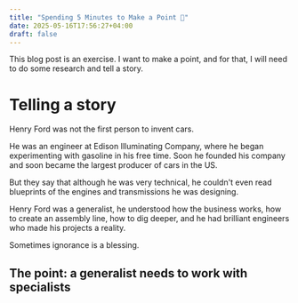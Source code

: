 ```yaml
---
title: "Spending 5 Minutes to Make a Point 📌"
date: 2025-05-16T17:56:27+04:00
draft: false
---
```

This blog post is an exercise. I want to make a point, and for that, I will need to do some research and tell a story.

# Telling a story
Henry Ford was not the first person to invent cars.

He was an engineer at Edison Illuminating Company, where he began experimenting with gasoline in his free time. Soon he founded his company and soon became the largest producer of cars in the US.

But they say that although he was very technical, he couldn't even read blueprints of the engines and transmissions he was designing. 

Henry Ford was a generalist, he understood how the business works, how to create an assembly line, how to dig deeper, and he had brilliant engineers who made his projects a reality.

Sometimes ignorance is a blessing.

## The point: a generalist needs to work with specialists